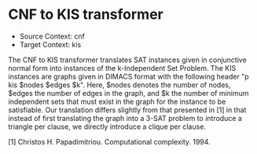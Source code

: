 # CNF to KIS transformer

- Source Context: cnf
- Target Context: kis

The CNF to KIS transformer translates SAT instances given in conjunctive normal form into instances of the k-Independent Set Problem.
The KIS instances are graphs given in DIMACS format with the following header "p kis $nodes $edges $k".
Here, $nodes denotes the number of nodes, $edges the number of edges in the graph, and $k the number of minimum independent sets that must exist in the graph for the instance to be satisfiable.
Our translation differs slightly from that presented in [1] in that instead of first translating the graph into a 3-SAT problem to introduce a triangle per clause, we directly introduce a clique per clause.

[1] Christos H. Papadimitriou. Computational complexity. 1994.
